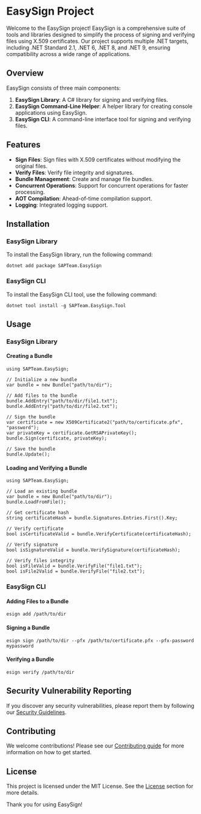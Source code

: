 # EasySign Project

Welcome to the EasySign project! EasySign is a comprehensive suite of tools and libraries designed to simplify the process of signing and verifying files using X.509 certificates. Our project supports multiple .NET targets, including .NET Standard 2.1, .NET 6, .NET 8, and .NET 9, ensuring compatibility across a wide range of applications.

## Overview

EasySign consists of three main components:

1. **EasySign Library**: A C# library for signing and verifying files.
2. **EasySign Command-Line Helper**: A helper library for creating console applications using EasySign.
3. **EasySign CLI**: A command-line interface tool for signing and verifying files.

## Features

- **Sign Files**: Sign files with X.509 certificates without modifying the original files.
- **Verify Files**: Verify file integrity and signatures.
- **Bundle Management**: Create and manage file bundles.
- **Concurrent Operations**: Support for concurrent operations for faster processing.
- **AOT Compilation**: Ahead-of-time compilation support.
- **Logging**: Integrated logging support.

## Installation

### EasySign Library

To install the EasySign library, run the following command:


```
dotnet add package SAPTeam.EasySign

```

### EasySign CLI

To install the EasySign CLI tool, use the following command:


```
dotnet tool install -g SAPTeam.EasySign.Tool

```

## Usage

### EasySign Library

#### Creating a Bundle


```
using SAPTeam.EasySign;

// Initialize a new bundle
var bundle = new Bundle("path/to/dir");

// Add files to the bundle
bundle.AddEntry("path/to/dir/file1.txt");
bundle.AddEntry("path/to/dir/file2.txt");

// Sign the bundle
var certificate = new X509Certificate2("path/to/certificate.pfx", "password");
var privateKey = certificate.GetRSAPrivateKey();
bundle.Sign(certificate, privateKey);

// Save the bundle
bundle.Update();

```

#### Loading and Verifying a Bundle


```
using SAPTeam.EasySign;

// Load an existing bundle
var bundle = new Bundle("path/to/dir");
bundle.LoadFromFile();

// Get certificate hash
string certificateHash = bundle.Signatures.Entries.First().Key;

// Verify certificate
bool isCertificateValid = bundle.VerifyCertificate(certificateHash);

// Verify signature
bool isSignatureValid = bundle.VerifySignature(certificateHash);

// Verify files integrity
bool isFileValid = bundle.VerifyFile("file1.txt");
bool isFile2Valid = bundle.VerifyFile("file2.txt");

```

### EasySign CLI

#### Adding Files to a Bundle


```
esign add /path/to/dir

```

#### Signing a Bundle


```
esign sign /path/to/dir --pfx /path/to/certificate.pfx --pfx-password mypassword

```

#### Verifying a Bundle


```
esign verify /path/to/dir

```

## Security Vulnerability Reporting

If you discover any security vulnerabilities, please report them by following our [Security Guidelines](SECURITY.md).

## Contributing

We welcome contributions! Please see our [Contributing guide](CONTRIBUTING.md) for more information on how to get started.

## License

This project is licensed under the MIT License. See the [License](LICENSE.md) section for more details.

Thank you for using EasySign!
